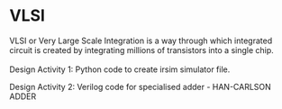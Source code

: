 # VLSI
VLSI or Very Large Scale Integration is a way through which integrated circuit is created by integrating millions of transistors into a single chip. <br><br>
Design Activity 1:	Python code to create irsim simulator file.

Design Activity 2:	Verilog code for specialised adder - HAN-CARLSON ADDER
